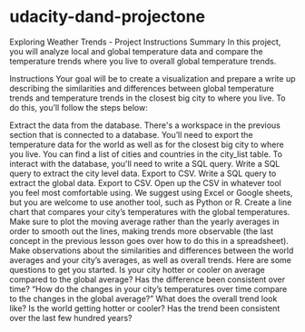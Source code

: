 # udacity-dand-projectone
Exploring Weather Trends - Project Instructions
Summary
In this project, you will analyze local and global temperature data and compare the temperature trends where you live to overall global temperature trends.

Instructions
Your goal will be to create a visualization and prepare a write up describing the similarities and differences between global temperature trends and temperature trends in the closest big city to where you live. To do this, you’ll follow the steps below:

Extract the data from the database. There's a workspace in the previous section that is connected to a database. You’ll need to export the temperature data for the world as well as for the closest big city to where you live. You can find a list of cities and countries in the city_list table. To interact with the database, you'll need to write a SQL query.
Write a SQL query to extract the city level data. Export to CSV.
Write a SQL query to extract the global data. Export to CSV.
Open up the CSV in whatever tool you feel most comfortable using. We suggest using Excel or Google sheets, but you are welcome to use another tool, such as Python or R.
Create a line chart that compares your city’s temperatures with the global temperatures. Make sure to plot the moving average rather than the yearly averages in order to smooth out the lines, making trends more observable (the last concept in the previous lesson goes over how to do this in a spreadsheet).
Make observations about the similarities and differences between the world averages and your city’s averages, as well as overall trends. Here are some questions to get you started.
Is your city hotter or cooler on average compared to the global average? Has the difference been consistent over time?
“How do the changes in your city’s temperatures over time compare to the changes in the global average?”
What does the overall trend look like? Is the world getting hotter or cooler? Has the trend been consistent over the last few hundred years?

